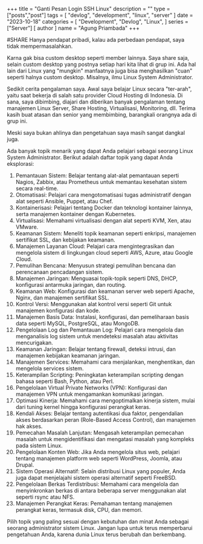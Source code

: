 +++
title = "Ganti Pesan Login SSH Linux"
description = ""
type = ["posts","post"]
tags = [
    "devlog",
    "development",
    "linux",
    "server"
]
date = "2023-10-18"
categories = [
    "Development",
    "Devlog",
    "Linux",
]
series = ["Server"]
[ author ]
  name = "Agung Priambada"
+++

#SHARE 
Hanya pendapat pribadi, kalau ada perbedaan pendapat, saya tidak mempermasalahkan.

Karna gak bisa custom desktop seperti member lainnya. Saya share saja, selain custom desktop yang postnya setiap hari kita lihat di grup ini. Ada hal lain dari Linux yang "mungkin" manfaatnya juga bisa menghasilkan "cuan" seperti halnya custom desktop. 
Misalnya, ilmu Linux System Administrator. 

Sedikit cerita pengalaman saya. Awal saya belajar Linux secara "ter-arah", yaitu saat bekerja di salah satu provider Cloud Hosting di Indonesia. 
Di sana, saya dibimbing, diajari dan diberikan banyak pengalaman tentang manajemen Linux Server, Share Hosting, Virtualisasi, Monitoring, dll. 
Terima kasih buat atasan dan senior yang membimbing, barangkali orangnya ada di grup ini.

Meski saya bukan ahlinya dan pengetahuan saya masih sangat dangkal juga. 

Ada banyak topik menarik yang dapat Anda pelajari sebagai seorang Linux System Administrator. Berikut adalah daftar topik yang dapat Anda eksplorasi:
1. Pemantauan Sistem: Belajar tentang alat-alat pemantauan seperti Nagios, Zabbix, atau Prometheus untuk memantau kesehatan sistem secara real-time.
2. Otomatisasi: Pelajari cara mengotomatisasi tugas administratif dengan alat seperti Ansible, Puppet, atau Chef.
3. Kontainerisasi: Pelajari tentang Docker dan teknologi kontainer lainnya, serta manajemen kontainer dengan Kubernetes.
4. Virtualisasi: Memahami virtualisasi dengan alat seperti KVM, Xen, atau VMware.
5. Keamanan Sistem: Meneliti topik keamanan seperti enkripsi, manajemen sertifikat SSL, dan kebijakan keamanan.
6. Manajemen Layanan Cloud: Pelajari cara mengintegrasikan dan mengelola sistem di lingkungan cloud seperti AWS, Azure, atau Google Cloud.
7. Pemulihan Bencana: Menyusun strategi pemulihan bencana dan perencanaan pencadangan sistem.
8. Manajemen Jaringan: Menguasai topik-topik seperti DNS, DHCP, konfigurasi antarmuka jaringan, dan routing.
9. Keamanan Web: Konfigurasi dan keamanan server web seperti Apache, Nginx, dan manajemen sertifikat SSL.
10. Kontrol Versi: Menggunakan alat kontrol versi seperti Git untuk manajemen konfigurasi dan kode.
11. Manajemen Basis Data: Instalasi, konfigurasi, dan pemeliharaan basis data seperti MySQL, PostgreSQL, atau MongoDB.
12. Pengelolaan Log dan Pemantauan Log: Pelajari cara mengelola dan menganalisis log sistem untuk mendeteksi masalah atau aktivitas mencurigakan.
13. Keamanan Jaringan: Belajar tentang firewall, deteksi intrusi, dan manajemen kebijakan keamanan jaringan.
14. Manajemen Services: Memahami cara menjalankan, menghentikan, dan mengelola services sistem.
15. Keterampilan Scripting: Peningkatan keterampilan scripting dengan bahasa seperti Bash, Python, atau Perl.
16. Pengelolaan Virtual Private Networks (VPN): Konfigurasi dan manajemen VPN untuk mengamankan komunikasi jaringan.
17. Optimasi Kinerja: Memahami cara mengoptimalkan kinerja sistem, mulai dari tuning kernel hingga konfigurasi perangkat keras.
18. Kendali Akses: Belajar tentang autentikasi dua faktor, pengendalian akses berdasarkan peran (Role-Based Access Control), dan manajemen hak akses.
19. Pemecahan Masalah Lanjutan: Mengasah keterampilan pemecahan masalah untuk mengidentifikasi dan mengatasi masalah yang kompleks pada sistem Linux.
20. Pengelolaan Konten Web: Jika Anda mengelola situs web, pelajari tentang manajemen platform web seperti WordPress, Joomla, atau Drupal.
21. Sistem Operasi Alternatif: Selain distribusi Linux yang populer, Anda juga dapat menjelajahi sistem operasi alternatif seperti FreeBSD.
22. Pengelolaan Berkas Terdistribusi: Memahami cara mengelola dan menyinkronkan berkas di antara beberapa server menggunakan alat seperti rsync atau NFS.
23. Manajemen Perangkat Keras: Pemahaman tentang manajemen perangkat keras, termasuk disk, CPU, dan memori.

Pilih topik yang paling sesuai dengan kebutuhan dan minat Anda sebagai seorang administrator sistem Linux. Jangan lupa untuk terus memperbarui pengetahuan Anda, karena dunia Linux terus berubah dan berkembang.